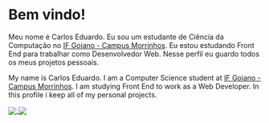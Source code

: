 # Bem vindo!

Meu nome é Carlos Eduardo. Eu sou um estudante de Ciência da Computação no [IF Goiano - Campus Morrinhos](https://www.ifgoiano.edu.br/home/index.php/morrinhos). Eu estou estudando Front End para trabalhar como Desenvolvedor Web. Nesse perfil eu guardo todos os meus projetos pessoais. 

My name is Carlos Eduardo. I am a Computer Science student at [IF Goiano - Campus Morrinhos](https://www.ifgoiano.edu.br/home/index.php/morrinhos). I am studying Front End to work as a Web Developer. In this profile i keep all of my personal projects.

<a href="https://github.com/CarlosERM/github-readme-stats">
  <img align="center" src="https://github-readme-stats.vercel.app/api/top-langs/?username=CarlosERM&layout=compact" />
</a>

<a href="https://github.com/CarlosERM/github-readme-stats">
  <img align="center" src="https://github-readme-stats.vercel.app/api?username=CarlosERM&show_icons=true&theme=tokyonight" />
</a>


